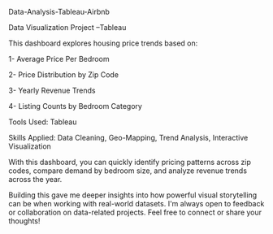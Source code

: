 Data-Analysis-Tableau-Airbnb

Data Visualization Project –Tableau

This dashboard explores housing price trends based on:

1- Average Price Per Bedroom

2- Price Distribution by Zip Code

3- Yearly Revenue Trends

4- Listing Counts by Bedroom Category

Tools Used: Tableau

Skills Applied: Data Cleaning, Geo-Mapping, Trend Analysis, Interactive Visualization

With this dashboard, you can quickly identify pricing patterns across zip codes, compare demand by bedroom size, and analyze revenue trends across the year.

Building this gave me deeper insights into how powerful visual storytelling can be when working with real-world datasets.
I'm always open to feedback or collaboration on data-related projects. Feel free to connect or share your thoughts!
